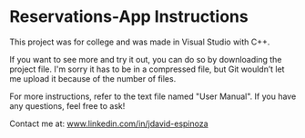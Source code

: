 # Reservations-App Instructions

This project was for college and was made in Visual Studio with C++.

If you want to see more and try it out, you can do so by downloading the project file. I'm sorry it has to be in a compressed file, but Git wouldn’t let me upload it because of the number of files.

For more instructions, refer to the text file named "User Manual".
If you have any questions, feel free to ask!

Contact me at: www.linkedin.com/in/jdavid-espinoza
